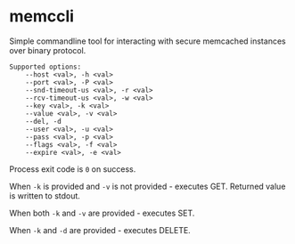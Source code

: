 # memccli
Simple commandline tool for interacting with secure memcached instances over binary protocol.
```
Supported options:
	--host <val>, -h <val>
	--port <val>, -P <val>
	--snd-timeout-us <val>, -r <val>
	--rcv-timeout-us <val>, -w <val>
	--key <val>, -k <val>
	--value <val>, -v <val>
	--del, -d
	--user <val>, -u <val>
	--pass <val>, -p <val>
	--flags <val>, -f <val>
	--expire <val>, -e <val>
```

Process exit code is `0` on success.

When `-k` is provided and `-v` is not provided - executes GET. Returned value is written to stdout.

When both `-k` and `-v` are provided - executes SET.

When `-k` and `-d` are provided - executes DELETE.
